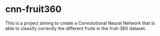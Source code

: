 # cnn-fruit360
This is a project aiming to create a Convolutional Neural Network that is able to classify correctly the different fruits in the fruit-360 dataset.
